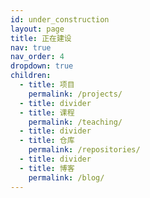 ```yaml
---
id: under_construction
layout: page
title: 正在建设
nav: true
nav_order: 4
dropdown: true
children:
  - title: 项目
    permalink: /projects/
  - title: divider
  - title: 课程
    permalink: /teaching/
  - title: divider
  - title: 仓库
    permalink: /repositories/
  - title: divider
  - title: 博客
    permalink: /blog/
---
```

